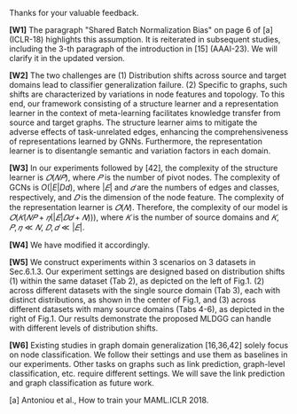 Thanks for your valuable feedback.

**[W1]** The paragraph "Shared Batch Normalization Bias" on page 6 of [a] (ICLR-18) highlights this assumption. It is reiterated in subsequent studies, including the 3-th paragraph of the introduction in [15] (AAAI-23). We will clarify it in the updated version.

**[W2]** The two challenges are (1) Distribution shifts across source and target domains lead to classifier generalization failure. (2) Specific to graphs, such shifts are characterized by variations in node features and topology. To this end, our framework consisting of a structure learner and a representation learner in the context of meta-learning facilitates knowledge transfer from source and target graphs. The structure learner aims to mitigate the adverse effects of task-unrelated edges, enhancing the comprehensiveness of representations learned by GNNs. Furthermore, the representation learner is to disentangle semantic and variation factors in each domain.

**[W3]** In our experiments followed by [42], the complexity of the structure learner is $𝑂(𝑁𝑃)$, where $𝑃$ is the number of pivot nodes. The complexity of GCNs is $O(|E|Dd)$, where $|𝐸|$ and $𝑑$ are the numbers of edges and classes, respectively, and $𝐷$ is the dimension of the node feature. The complexity of the representation learner is $𝑂(𝑁)$. Therefore, the complexity of our model is $𝑂(𝐾(𝑁𝑃+𝜂(|𝐸|𝐷𝑑+𝑁)))$, where $𝐾$ is the number of source domains and $𝐾,𝑃,𝜂 ≪ 𝑁$, $𝐷,𝑑≪|𝐸|$.

**[W4]** We have modified it accordingly.

**[W5]** We construct experiments within 3 scenarios on 3 datasets in Sec.6.1.3. Our experiment settings are designed based on distribution shifts (1) within the same dataset (Tab 2), as depicted on the left of Fig.1. (2) across different datasets with the single source domain (Tab 3), each with distinct distributions, as shown in the center of Fig.1, and (3) across different datasets with many source domains (Tabs 4-6), as depicted in the right of Fig.1. Our results demonstrate the proposed MLDGG can handle with different levels of distribution shifts.

**[W6]** Existing studies in graph domain generalization [16,36,42] solely focus on node classification. We follow their settings and use them as baselines in our experiments. Other tasks on graphs such as link prediction, graph-level classification, etc. require different settings. We will save the link prediction and graph classification as future work.

[a] Antoniou et al., How to train your MAML.ICLR 2018.
